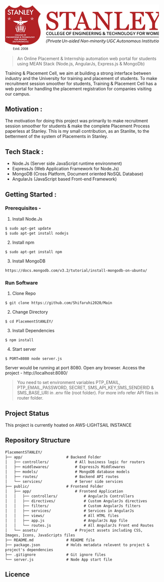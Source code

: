  ![STANLEY_Placement_Portal](./public/assets/images/github-stanley-placement-portal.webp)
> An Online Placement & Internship automation web portal for students using MEAN Stack (Node.js, AngularJs, Express.js & MongoDb)

Training & Placement Cell, we aim at building a strong interface between industry and the University for training and placement of students. To make recruitment session smoother for students, Training & Placement Cell has a web portal for handling the placement registration for companies visiting our campus.

## Motivation :
The motivation for doing this project was primarily to make recruitment session smoother for students & make the complete Placement Process paperless at Stanley. This is my small contribution, as an Stanlite, to the betterment of the system of Placements in Stanley.

## Tech Stack :
* Node.Js (Server side JavaScript runtime environment)
* ExpressJs (Web Application Framework for Node.Js)
* MongoDB (Cross Platform, Document oriented NoSQL Database)
* AngularJs (JavaScript based Front-end Framework)

## Getting Started :

### Prerequisites -

1. Install Node.Js
```
$ sudo apt-get update
$ sudo apt-get install nodejs
```
2. Install npm
```
$ sudo apt-get install npm
```
3. Install MongoDB
```
https://docs.mongodb.com/v3.2/tutorial/install-mongodb-on-ubuntu/
```
### Run Software

1. Clone Repo
```
$ git clone https://github.com/Shifaruhi2020/Main
```
2. Change Directory
```
$ cd PlacementStANLEY/
```
3. Install Dependencies 
```
$ npm install
```
4. Start server
```
$ PORT=8080 node server.js
```

Server would be running at port 8080. Open any browser. Access the project - http://localhost:8080/

> You need to set environment variables PTP_EMAIL, PTP_EMAIL_PASSWORD, SECRET, SMS_API_KEY,SMS_SENDERID & SMS_BASE_URI in .env file (root folder). For more info refer API files in router folder.

## Project Status

This project is currently hoated on AWS-LIGHTSAIL INSTANCE 

<!-- <a href='http://placements.mnit.ac.in' target='_blank'>
    <img src="https://img.shields.io/badge/Project%20Status-Live-green"></a>
</a>
 -->

## Repository Structure 
   
    PlacementSTANLEY/
    ├── app/                    # Backend Folder
    │   ├── controllers/            # All business logic for routers
    │   ├── middlewares/            # ExpressJs Middlewares
    │   ├── models/                 # MongoDB database models
    │   ├── routes/                 # Backend API routes
    │   └── services/               # Server side services 
    ├── public/                 # Frontend Folder
    │   ├── app/                    # Frontend Application
    │   │   ├── controllers/            # AngularJs Controllers
    │   │   ├── directives/             # Custom AngularJs directives 
    │   │   ├── filters/                # Custom AngularJs filters
    │   │   ├── services/               # Services in AngularJs
    │   │   ├── views/                  # All HTML files
    │   │   ├── app.js                  # AngularJs App file
    │   │   └── routes.js               # All AngularJs Front end Routes 
    │   └── assets/                 # Project assets including CSS, Images, Icons, JavaScripts files
    ├── README.md               # README file
    ├── package.json            # Holds metadata relevent to project & project's dependencies 
    ├── .gitignore              # Git ignore files 
    └── server.js               # Node App start file

## Licence
<!-- [MIT](https://choosealicense.com/licenses/mit/) 
 -->
